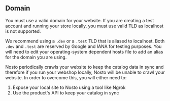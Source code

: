 ## Domain

You must use a valid domain for your website. If you are creating a test account and running your store locally, you must use valid TLD as localhost is not supported.

We recommend using a `.dev` or a `.test` TLD that is aliased to localhost. Both `.dev` and `.test` are reserved by Google and IANA for testing purposes. You will need to edit your operating-system dependent hosts file to add an alias for the domain you are using.

Nosto periodically crawls your website to keep the catalog data in sync and therefore if you run your webshop locally, Nosto will be unable to crawl your website. In order to overcome this, you will either need to:

1. Expose your local site to Nosto using a tool like Ngrok
2. Use the product's API to keep your catalog in sync